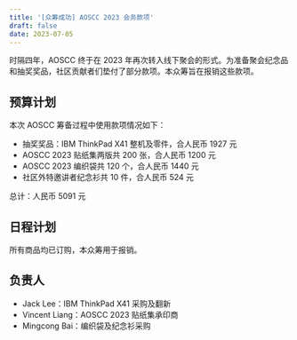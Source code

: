 ```yaml
---
title: '[众筹成功] AOSCC 2023 会务款项'
draft: false
date: 2023-07-05
---
```


时隔四年，AOSCC 终于在 2023 年再次转入线下聚会的形式。为准备聚会纪念品和抽奖奖品，社区贡献者们垫付了部分款项。本众筹旨在报销这些款项。

## 预算计划

本次 AOSCC 筹备过程中使用款项情况如下：

- 抽奖奖品：IBM ThinkPad X41 整机及零件，合人民币 1927 元
- AOSCC 2023 贴纸集两版共 200 张，合人民币 1200 元
- AOSCC 2023 编织袋共 120 个，合人民币 1440 元
- 社区外特邀讲者纪念衫共 10 件，合人民币 524 元

总计：人民币 5091 元

## 日程计划

所有商品均已订购，本众筹用于报销。

## 负责人

- Jack Lee：IBM ThinkPad X41 采购及翻新
- Vincent Liang：AOSCC 2023 贴纸集承印商
- Mingcong Bai：编织袋及纪念衫采购
